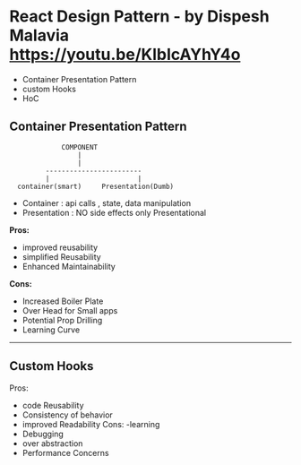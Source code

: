 # React Design Pattern - by Dispesh Malavia https://youtu.be/KlbIcAYhY4o
- Container Presentation Pattern
- custom Hooks
- HoC 
## Container Presentation Pattern
```
             COMPONENT
                 |
                 |
         ------------------------
         |                      |
  container(smart)     Presentation(Dumb) 
```

- Container : api calls , state, data manipulation
- Presentation : NO side effects only Presentational

**Pros:**
- improved reusability
- simplified Reusability
- Enhanced Maintainability

**Cons:**
- Increased Boiler Plate
- Over Head for Small apps
- Potential Prop Drilling
- Learning Curve
---
## Custom Hooks

Pros: 
- code Reusability
- Consistency of behavior
- improved Readability
Cons:
-learning 
- Debugging 
- over abstraction
- Performance Concerns
